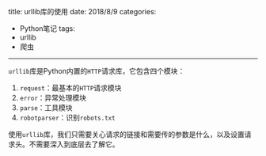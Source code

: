 title: urllib库的使用
date: 2018/8/9
categories:
- Python笔记
tags:
- urllib
- 爬虫
---
`urllib`库是Python内置的`HTTP`请求库，它包含四个模块：

<!-- more -->

1. `request`：最基本的`HTTP`请求模块
2. `error`：异常处理模块
3. `parse`：工具模块
4. `robotparser`：识别`robots.txt`

使用`urllib`库，我们只需要关心请求的链接和需要传的参数是什么，以及设置请求头。不需要深入到底层去了解它。
